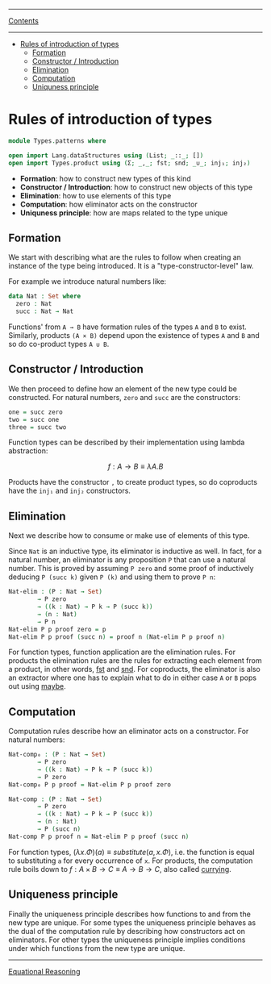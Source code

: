 ****
[Contents](contents.html)

<!-- START doctoc generated TOC please keep comment here to allow auto update -->
<!-- DON'T EDIT THIS SECTION, INSTEAD RE-RUN doctoc TO UPDATE -->
****

- [Rules of introduction of types](#rules-of-introduction-of-types)
  - [Formation](#formation)
  - [Constructor / Introduction](#constructor--introduction)
  - [Elimination](#elimination)
  - [Computation](#computation)
  - [Uniquness principle](#uniquness-principle)

<!-- END doctoc generated TOC please keep comment here to allow auto update -->

# Rules of introduction of types

```agda
module Types.patterns where

open import Lang.dataStructures using (List; _::_; [])
open import Types.product using (Σ; _,_; fst; snd; _∪_; inj₁; inj₂)
```

- **Formation**: how to construct new types of this kind
- **Constructor / Introduction**: how to construct new objects of this type
- **Elimination**: how to use elements of this type
- **Computation**: how eliminator acts on the constructor
- **Uniquness principle**: how are maps related to the type unique

## Formation

We start with describing what are the rules to follow when creating an instance of the type being introduced. It is a "type-constructor-level" law.

For example we introduce natural numbers like:

```agda
data Nat : Set where
  zero : Nat
  succ : Nat → Nat    
```

Functions' from `A → B` have formation rules of the types `A` and `B` to exist.
Similarly, products `(A × B)` depend upon the existence of types `A` and `B` and so do co-product types `A ∪ B`.

## Constructor / Introduction

We then proceed to define how an element of the new type could be constructed. For natural numbers, `zero` and `succ` are the constructors:

```agda
one = succ zero
two = succ one
three = succ two
```

Function types can be described by their implementation using lambda abstraction:

```math
f : A \to B \equiv \lambda A . B
```

Products have the constructor `,` to create product types, so do coproducts have the `inj₁` and `inj₂` constructors.

## Elimination

Next we describe how to consume or make use of elements of this type.

Since `Nat` is an inductive type, its eliminator is inductive as well. In fact, for a natural number, an eliminator is any proposition `P` that can use a natural number. This is proved by assuming `P zero` and some proof of inductively deducing `P (succ k)` given `P (k)` and using them to prove `P n`:

```agda
Nat-elim : (P : Nat → Set)
        → P zero
        → ((k : Nat) → P k → P (succ k))
        → (n : Nat)
        → P n
Nat-elim P p proof zero = p
Nat-elim P p proof (succ n) = proof n (Nat-elim P p proof n)
```

For function types, function application are the elimination rules. For products the elimination rules are the rules for extracting each element from a product, in other words, [fst](Types.product.html#dependent-pair-types-or-%CF%83-types) and [snd](Types.product.html#dependent-pair-types-or-%CF%83-types). For coproducts, the eliminator is also an extractor where one has to explain what to do in either case `A` or `B` pops out using [maybe](Types.product.html#eliminator).

## Computation

Computation rules describe how an eliminator acts on a constructor. For natural numbers:

```agda
Nat-comp₀ : (P : Nat → Set)
        → P zero
        → ((k : Nat) → P k → P (succ k))
        → P zero
Nat-comp₀ P p proof = Nat-elim P p proof zero

Nat-comp : (P : Nat → Set)
        → P zero
        → ((k : Nat) → P k → P (succ k))
        → (n : Nat)
        → P (succ n)
Nat-comp P p proof n = Nat-elim P p proof (succ n)
```

For function types, $(λx.Φ)(a) ≡ substitute(a, x.Φ)$, i.e. the function is equal to substituting `a` for every occurrence of `x`. For products, the computation rule boils down to $f : A × B → C ≡ A → B → C$, also called [currying](./Types.functions.html#currying).

## Uniqueness principle

Finally the uniqueness principle describes how functions to and from the new type are unique. For some types the uniqueness principle behaves as the dual of the computation rule by describing how constructors act on eliminators. For other types the uniqueness principle implies conditions under which functions from the new type are unique.

****
[Equational Reasoning](./Types.equational.html)


